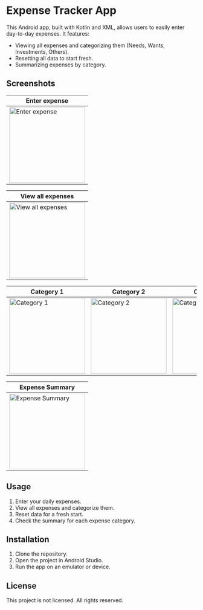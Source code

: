# Expense Tracker App

This Android app, built with Kotlin and XML, allows users to easily enter day-to-day expenses. It features:

- Viewing all expenses and categorizing them (Needs, Wants, Investments, Others).
- Resetting all data to start fresh.
- Summarizing expenses by category.

## Screenshots

| Enter expense |
| ------------- |
| <img src="https://github.com/kr-mohit/Money-Tracker-App/assets/75725429/6d87aeac-f4ac-4301-a0f4-db90f7cbf791" width="200" alt="Enter expense"> |

| View all expenses |
| ------------- |
| <img src="https://github.com/kr-mohit/Money-Tracker-App/assets/75725429/7fe31ee2-cceb-45f1-b73f-1a19ea53faad" width="200" alt="View all expenses"> |

| Category 1 | Category 2 | Category 3 | Category 4 |
| ------------- | ------------- | ------------- | ------------- |
| <img src="https://github.com/kr-mohit/Money-Tracker-App/assets/75725429/cb724e74-dccb-4674-a7cd-cd92e0dda7db" width="200" alt="Category 1"> | <img src="https://github.com/kr-mohit/Money-Tracker-App/assets/75725429/66500447-21e9-47d1-b0db-cfde163e8bb1" width="200" alt="Category 2"> | <img src="https://github.com/kr-mohit/Money-Tracker-App/assets/75725429/186e5bfc-d9cb-47f7-945d-37243b935842" width="200" alt="Category 3"> | <img src="https://github.com/kr-mohit/Money-Tracker-App/assets/75725429/6211a09c-1b16-4ff1-be5a-787125a2f43b" width="200" alt="Category 4"> |

| Expense Summary |
| ------------- |
| <img src="https://github.com/kr-mohit/Money-Tracker-App/assets/75725429/397aa32e-a298-4daf-97a9-db29ff09dbb2" width="200" alt="Expense Summary"> |

## Usage

1. Enter your daily expenses.
2. View all expenses and categorize them.
3. Reset data for a fresh start.
4. Check the summary for each expense category.

## Installation

1. Clone the repository.
2. Open the project in Android Studio.
3. Run the app on an emulator or device.

## License

This project is not licensed. All rights reserved.

